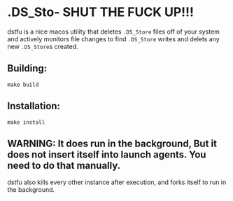 # .DS_Sto- SHUT THE FUCK UP!!!
dstfu is a nice macos utility that deletes `.DS_Store` files off of your system and actively monitors file changes to find `.DS_Store` writes and delets any new `.DS_Store`s created.

## Building:
`make build`

## Installation:
`make install`

## WARNING: It does run in the background, But it does not insert itself into launch agents. You need to do that manually.
dstfu also kills every other instance after execution, and forks itself to run in the background.